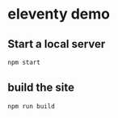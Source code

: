 # eleventy demo

## Start a local server

```js
npm start
```

## build the site

```js
npm run build
```

